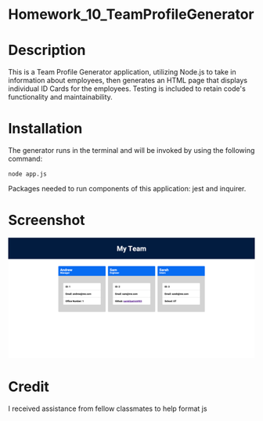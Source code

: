 # Homework_10_TeamProfileGenerator

# Description
This is a Team Profile Generator application, utilizing Node.js to take in information about employees, then generates an HTML page that displays individual ID Cards for the employees. Testing is included to retain code's functionality and maintainability.

# Installation
The generator runs in the terminal and will be invoked by using the following command:

    node app.js

Packages needed to run components of this application: jest and inquirer.

# Screenshot
![Screenshot](/assets/img/screencapture-127-0-0-1-5500-index-html-2021-10-27-19_43_09.png)



# Credit
I received assistance from fellow classmates to help format js